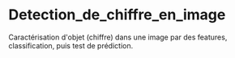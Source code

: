 # Detection_de_chiffre_en_image
 Caractérisation d'objet (chiffre) dans une image par des features, classification, puis test de  prédiction.
